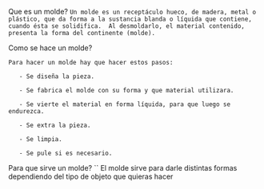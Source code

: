 Que es un molde?
``
Un molde es un receptáculo hueco, de madera, metal o plástico, que da forma
a la sustancia blanda o líquida que contiene, cuando ésta se solidifica. 
Al desmoldarlo, el material contenido, presenta la forma del continente (molde).
``

Como se hace un molde?
```
Para hacer un molde hay que hacer estos pasos:

   - Se diseña la pieza.
    
   - Se fabrica el molde con su forma y que material utilizara.
    
   - Se vierte el material en forma líquida, para que luego se endurezca.
    
   - Se extra la pieza.
    
   - Se limpia.
    
   - Se pule si es necesario.

```


Para que sirve un molde?
``
El molde sirve para darle distintas formas dependiendo del tipo de objeto que quieras hacer

```
